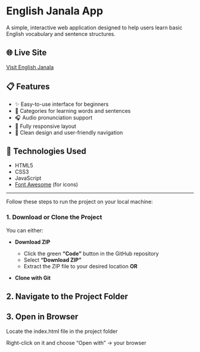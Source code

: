 # English Janala App

A simple, interactive web application designed to help users learn basic English vocabulary and sentence structures.

## 🌐 Live Site
[Visit English Janala](https://khalidhossain5000.github.io/english-janala-app/)

## 📋 Features

- ✨ Easy-to-use interface for beginners
- 📖 Categories for learning words and sentences
- 🎧 Audio pronunciation support
- 📱 Fully responsive layout
- 🌙 Clean design and user-friendly navigation

## 🚀 Technologies Used

- HTML5
- CSS3
- JavaScript
- [Font Awesome](https://fontawesome.com/) (for icons)
---

Follow these steps to run the project on your local machine:

### 1. **Download or Clone the Project**

You can either:

- **Download ZIP**
  - Click the green **“Code”** button in the GitHub repository
  - Select **“Download ZIP”**
  - Extract the ZIP file to your desired location
**OR**

- **Clone with Git**

 ## 2. Navigate to the Project Folder


 ## 3. Open in Browser
Locate the index.html file in the project folder

Right-click on it and choose “Open with” → your browser
